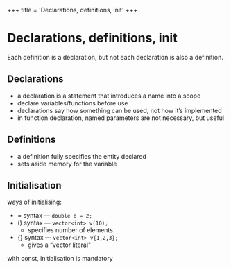 +++
title = 'Declarations, definitions, init'
+++
# Declarations, definitions, init
Each definition is a declaration, but not each declaration is also a definition.

## Declarations
- a declaration is a statement that introduces a name into a scope
- declare variables/functions before use
- declarations say how something can be used, not how it’s implemented
- in function declaration, named parameters are not necessary, but useful

## Definitions
- a definition fully specifies the entity declared
- sets aside memory for the variable

## Initialisation
ways of initialising:

- = syntax — `double d = 2;`
- () syntax — `vector<int> v(10);`
    - specifies number of elements
- {} syntax — `vector<int> v{1,2,3};`
    - gives a “vector literal"

with const, initialisation is mandatory
